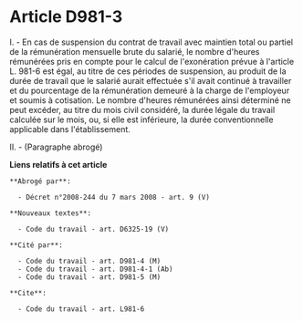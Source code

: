 # Article D981-3

I. - En cas de suspension du contrat de travail avec maintien total ou partiel de la rémunération mensuelle brute du salarié,
le nombre d'heures rémunérées pris en compte pour le calcul de l'exonération prévue à l'article L. 981-6 est égal, au titre
de ces périodes de suspension, au produit de la durée de travail que le salarié aurait effectuée s'il avait continué à
travailler et du pourcentage de la rémunération demeuré à la charge de l'employeur et soumis à cotisation. Le nombre d'heures
rémunérées ainsi déterminé ne peut excéder, au titre du mois civil considéré, la durée légale du travail calculée sur le
mois, ou, si elle est inférieure, la durée conventionnelle applicable dans l'établissement.

II. - (Paragraphe abrogé)

**Liens relatifs à cet article**

	**Abrogé par**:

	  - Décret n°2008-244 du 7 mars 2008 - art. 9 (V)

	**Nouveaux textes**:

	  - Code du travail - art. D6325-19 (V)

	**Cité par**:

	  - Code du travail - art. D981-4 (M)
	  - Code du travail - art. D981-4-1 (Ab)
	  - Code du travail - art. D981-5 (M)

	**Cite**:

	  - Code du travail - art. L981-6
